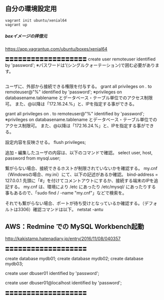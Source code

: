 ## 自分の環境設定用
```
vagrant init ubuntu/xenial64
vagrant up
```
##### boxイメージの拝借元
https://app.vagrantup.com/ubuntu/boxes/xenial64


〓〓〓〓〓〓〓〓〓〓〓〓〓〓〓〓〓〓〓
create user remoteuser identified by 'password';
※パスワードは'(シングルクォーテーション)で囲む必要があります。

##
ユーザに、外部から接続できる権限を付与する。
grant all privileges on *.* to remoteuser@"%" identified by 'password';
※privileges on databasename.tablename とデータベース・テーブル単位でのアクセス制限可。 また、@以降は「172.16.24.%」と、IPを指定する事ができる。



grant all privileges on *.* to remoteuser@"%" identified by 'password';
※privileges on databasename.tablename とデータベース・テーブル単位でのアクセス制限可。 また、@以降は「172.16.24.%」と、IPを指定する事ができる。


設定内容を反映させる。
flush privileges;


追加・編集したユーザの内容は、以下のコマンドで確認。
select user, host, password from mysql.user;



繋がらない場合、接続できるホストが制限されていないかを確認する。
my.cnf（Windowsの場合、my.ini）にて、以下の記述があるか確認。
bind-address = 127.0.0.1
先頭に「#」を付けてコメントアウトにするか、接続する端末のIPを追記する。
my.cnf は、環境により /etc にあったり /etc/mysql/ にあったりする事もあるので、「sudo find / -name "my.cnf"」などで検索を。 


それでも繋がらない場合、ポートが待ち受けとなっているか確認する。（デフォルトは3306）確認コマンドは以下。
netstat -antu



## AWS：Redmine での MySQL Workbench起動
http://kakistamp.hatenadiary.jp/entry/2016/11/08/040357

〓〓〓〓〓〓〓〓〓〓〓〓〓〓〓〓〓〓〓

create database mydb01;
create database mydb02;
create database mydb03;

create user dbuser01 identified by 'password';

create user dbuser01@localhost identified by 'password';


〓〓〓〓〓〓〓〓〓〓〓〓〓〓〓〓〓〓〓
